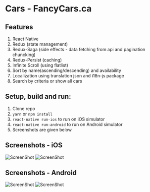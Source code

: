 # Cars - FancyCars.ca

## Features
1. React Native
2. Redux (state management)
3. Redux-Saga (side effects - data fetching from api and pagination chuncking)
4. Redux-Persist (caching)
5. Infinite Scroll (using flatlist)
6. Sort by name(ascending/descending) and availability
7. Localization using translation json and i18n-js package
8. Search by criteria or show all cars

## Setup, build and run:

1.  Clone repo
2.  `yarn` or `npm install`
3.  `react-native run-ios` to run on iOS simulator
4.  `react-native run-android` to run on Android simulator
5.  Screenshots are given below

## Screenshots - iOS
![ScreenShot](https://github.com/Prash88/Cars/blob/master/screenshots/Screen%20Shot%202019-06-14%20at%205.13.18%20AM.png)
![ScreenShot](https://github.com/Prash88/Cars/blob/master/screenshots/Screen%20Shot%202019-06-14%20at%205.13.29%20AM.png)

## Screenshots - Android
![ScreenShot](https://github.com/Prash88/Cars/blob/master/screenshots/Screen%20Shot%202019-06-14%20at%205.16.20%20AM.png)
![ScreenShot](https://github.com/Prash88/Cars/blob/master/screenshots/Screen%20Shot%202019-06-14%20at%205.16.38%20AM.png)
